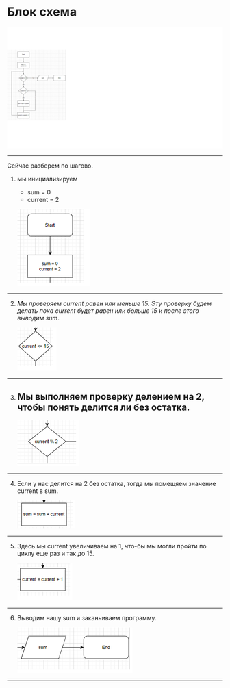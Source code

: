 # **Блок схема**

![](../Dz%20kon.png)
___
Сейчас разберем по шагово.

1. мы инициализируем 
   * sum = 0
   * current = 2 
  
   ![](../photo/1%20шаг.png)
   
____
2.  _Мы проверяем current равен или меньше 15.
   Эту проверку будем делать пока current будет равен или больше 15 и после этого выводим sum_.

    ![](../photo/2%20шаг.png)
___

3. ## Мы выполняем проверку делением на 2, чтобы понять делится ли без остатка. 
   
   ![](../photo/3%20шаг.png)

____
4. Если у нас делится на 2 без остатка, тогда мы помещяем значение current в sum.

   ![](../photo/4%20шаг.png)
____
5. Здесь мы current увеличиваем на 1, что-бы мы могли пройти по циклу еще раз и так до 15.

   ![](../photo/5%20шаг.png)
____
6. Выводим нашу sum и заканчиваем программу. 

   ![](../photo/6%20шаг.png)
____
